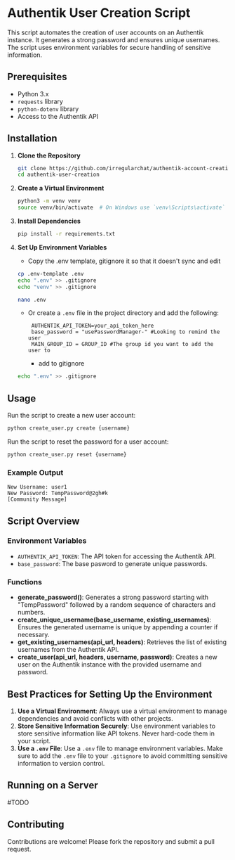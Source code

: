 # Authentik User Creation Script

This script automates the creation of user accounts on an Authentik instance. It generates a strong password and ensures unique usernames. The script uses environment variables for secure handling of sensitive information.

## Prerequisites

- Python 3.x
- `requests` library
- `python-dotenv` library
- Access to the Authentik API

## Installation

1. **Clone the Repository**
   ```bash
   git clone https://github.com/irregularchat/authentik-account-creation.git
   cd authentik-user-creation
   ```

2. **Create a Virtual Environment**
   ```bash
   python3 -m venv venv
   source venv/bin/activate  # On Windows use `venv\Scripts\activate`
   ```

3. **Install Dependencies**
   ```bash
   pip install -r requirements.txt
   ```

4. **Set Up Environment Variables**
   - Copy the .env template, gitignore it so that it doesn't sync and edit
   ```bash
   cp .env-template .env
   echo ".env" >> .gitignore
   echo "venv" >> .gitignore

   nano .env
   ```
   - Or create a `.env` file in the project directory and add the following:
     ```env
      AUTHENTIK_API_TOKEN=your_api_token_here
      base_password = "usePasswordManager-" #Looking to remind the user 
      MAIN_GROUP_ID = GROUP_ID #The group id you want to add the user to    
      ```
     - add to gitignore

    ```bash
    echo ".env" >> .gitignore
    ```

## Usage

Run the script to create a new user account:
```bash
python create_user.py create {username}
```

Run the script to reset the password for a user account:
```bash
python create_user.py reset {username}
```

### Example Output
```plaintext
New Username: user1
New Password: TempPassword@2gh#k
[Community Message]
```

## Script Overview

### Environment Variables

- `AUTHENTIK_API_TOKEN`: The API token for accessing the Authentik API.
- `base_password`: The base pasword to generate unique passwords.

### Functions

- **generate_password()**: Generates a strong password starting with "TempPassword" followed by a random sequence of characters and numbers.
- **create_unique_username(base_username, existing_usernames)**: Ensures the generated username is unique by appending a counter if necessary.
- **get_existing_usernames(api_url, headers)**: Retrieves the list of existing usernames from the Authentik API.
- **create_user(api_url, headers, username, password)**: Creates a new user on the Authentik instance with the provided username and password.

## Best Practices for Setting Up the Environment

1. **Use a Virtual Environment**: Always use a virtual environment to manage dependencies and avoid conflicts with other projects.
2. **Store Sensitive Information Securely**: Use environment variables to store sensitive information like API tokens. Never hard-code them in your script.
3. **Use a `.env` File**: Use a `.env` file to manage environment variables. Make sure to add the `.env` file to your `.gitignore` to avoid committing sensitive information to version control.

## Running on a Server

#TODO

## Contributing

Contributions are welcome! Please fork the repository and submit a pull request.
